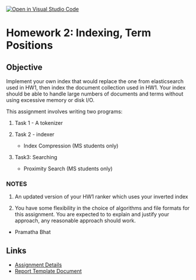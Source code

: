 [![Open in Visual Studio Code](https://classroom.github.com/assets/open-in-vscode-718a45dd9cf7e7f842a935f5ebbe5719a5e09af4491e668f4dbf3b35d5cca122.svg)](https://classroom.github.com/online_ide?assignment_repo_id=13953276&assignment_repo_type=AssignmentRepo)
# Homework 2: Indexing, Term Positions

## Objective
Implement your own index that would replace the one from elasticsearch used in HW1, then index the document collection used in HW1. Your index should be able to handle large numbers of documents and terms without using excessive memory or disk I/O.

This assignment involves writing two programs:

1. Task 1 - A tokenizer 
2. Task 2 - indexer
    - Index Compression (MS students only)

3. Task3: Searching
    - Proximity Search (MS students only)

### NOTES  

1. An updated version of your HW1 ranker which uses your inverted index

2. You have some flexibility in the choice of algorithms and file formats for this assignment. You are expected to to explain and justify your approach, any reasonable approach should work.
   
- Pramatha Bhat
  
## Links
- [Assignment Details](https://course.ccs.neu.edu/cs6200f20/assignments/2.html)
- [Report Template Document](https://docs.google.com/document/d/11t87wyhlvbnDeuTkrmuytW2Ofa5qkA10Si5Q4uOl59M/edit?usp=sharing)
